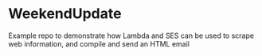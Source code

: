 # WeekendUpdate
Example repo to demonstrate how Lambda and SES can be used to scrape web information, and compile and send an HTML email
